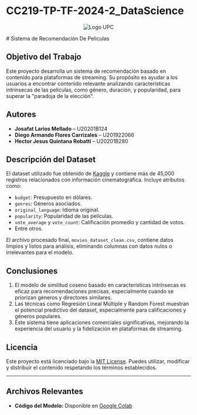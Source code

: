 # CC219-TP-TF-2024-2_DataScience
<p align="center">
  <img src="https://upload.wikimedia.org/wikipedia/commons/f/fc/UPC_logo_transparente.png" alt="Logo UPC" />
</p>
# Sistema de Recomendación De Peliculas

## Objetivo del Trabajo
Este proyecto desarrolla un sistema de recomendación basado en contenido para plataformas de streaming. Su propósito es ayudar a los usuarios a encontrar contenido relevante analizando características intrínsecas de las películas, como género, duración, y popularidad, para superar la "paradoja de la elección".

## Autores
- **Josafat Larios Mellado** – U20201B124  
- **Diego Armando Flores Carrizales** – U201922066  
- **Hector Jesus Quintana Robatti** – U20201B280  

## Descripción del Dataset
El dataset utilizado fue obtenido de [Kaggle](https://www.kaggle.com/datasets/utkarshx27/movies-dataset?select=movie_dataset.csv) y contiene más de 45,000 registros relacionados con información cinematográfica. Incluye atributos como:
- `budget`: Presupuesto en dólares.
- `genres`: Géneros asociados.
- `original_language`: Idioma original.
- `popularity`: Popularidad de las películas.
- `vote_average` y `vote_count`: Calificación promedio y cantidad de votos.
- Entre otros.

El archivo procesado final, `movies_dataset_clean.csv`, contiene datos limpios y listos para análisis, eliminando columnas con datos nulos o irrelevantes para el modelo.

## Conclusiones
1. El modelo de similitud coseno basado en características intrínsecas es eficaz para recomendaciones precisas, especialmente cuando se priorizan géneros y directores similares.
2. Las técnicas como Regresión Lineal Múltiple y Random Forest muestran el potencial predictivo del dataset, especialmente para calificaciones y géneros populares.
3. Este sistema tiene aplicaciones comerciales significativas, mejorando la experiencia del usuario y la fidelización en plataformas de streaming.

## Licencia
Este proyecto está licenciado bajo la [MIT License](LICENSE). Puedes utilizar, modificar y distribuir el contenido respetando los términos establecidos.

---

## Archivos Relevantes
- **Código del Modelo:** Disponible en [Google Colab](https://colab.research.google.com/drive/1NIh7r9RfgDPBzX40jhvjUahv1UZARPLa?usp=sharing)
